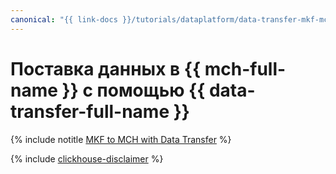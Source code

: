 ```yaml
---
canonical: "{{ link-docs }}/tutorials/dataplatform/data-transfer-mkf-mch"
---
```


# Поставка данных в {{ mch-full-name }} с помощью {{ data-transfer-full-name }}


{% include notitle [MKF to MCH with Data Transfer](../../_tutorials/dataplatform/mkf-mch-migration.md) %}

{% include [clickhouse-disclaimer](../../_includes/clickhouse-disclaimer.md) %}
